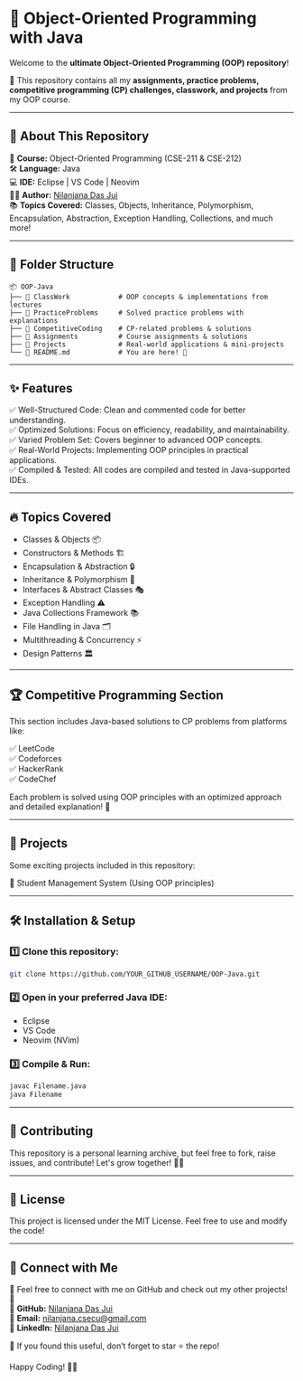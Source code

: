 # 🚀 Object-Oriented Programming with Java  

Welcome to the **ultimate Object-Oriented Programming (OOP) repository**!  

🌟 This repository contains all my **assignments, practice problems, competitive programming (CP) challenges, classwork, and projects** from my OOP course.  

---

## 📌 About This Repository  

📖 **Course:** Object-Oriented Programming (CSE-211 & CSE-212)  
🛠 **Language:** Java  
💻 **IDE:** Eclipse | VS Code | Neovim  
👩‍💻 **Author:** [Nilanjana Das Jui](https://github.com/nilanjanajui)  
📚 **Topics Covered:** Classes, Objects, Inheritance, Polymorphism, Encapsulation, Abstraction, Exception Handling, Collections, and much more!  

---

## 📂 Folder Structure  

```plaintext
📦 OOP-Java
├── 📁 ClassWork            # OOP concepts & implementations from lectures
├── 📁 PracticeProblems     # Solved practice problems with explanations
├── 📁 CompetitiveCoding    # CP-related problems & solutions
├── 📁 Assignments          # Course assignments & solutions
├── 📁 Projects             # Real-world applications & mini-projects
└── 📜 README.md            # You are here! 🎯
```

---

## ✨ Features  
✅ Well-Structured Code: Clean and commented code for better understanding.  
✅ Optimized Solutions: Focus on efficiency, readability, and maintainability.  
✅ Varied Problem Set: Covers beginner to advanced OOP concepts.  
✅ Real-World Projects: Implementing OOP principles in practical applications.  
✅ Compiled & Tested: All codes are compiled and tested in Java-supported IDEs.  

---

## 🔥 Topics Covered  
- Classes & Objects 📦  
- Constructors & Methods 🏗  
- Encapsulation & Abstraction 🔒  
- Inheritance & Polymorphism 🔄  
- Interfaces & Abstract Classes 🎭  
- Exception Handling ⚠️  
- Java Collections Framework 📚  
- File Handling in Java 🗂  
- Multithreading & Concurrency ⚡  
- Design Patterns 🏛  

---

## 🏆 Competitive Programming Section  
This section includes Java-based solutions to CP problems from platforms like:  

✅ LeetCode  
✅ Codeforces   
✅ HackerRank  
✅ CodeChef  

Each problem is solved using OOP principles with an optimized approach and detailed explanation! 📌  

---

## 🎯 Projects  
Some exciting projects included in this repository:  

📌 Student Management System (Using OOP principles)  

---

## 🛠 Installation & Setup  

### 1️⃣ Clone this repository:  
```bash
git clone https://github.com/YOUR_GITHUB_USERNAME/OOP-Java.git
```

### 2️⃣ Open in your preferred Java IDE:  
- Eclipse  
- VS Code  
- Neovim (NVim)  

### 3️⃣ Compile & Run:  
```bash
javac Filename.java
java Filename
```

---

## 🤝 Contributing  
This repository is a personal learning archive, but feel free to fork, raise issues, and contribute! Let's grow together! 🌱✨  

---

## 📜 License  
This project is licensed under the MIT License. Feel free to use and modify the code!  

---

## 🚀 Connect with Me  
💬 Feel free to connect with me on GitHub and check out my other projects! 🚀  
🔗 **GitHub:** [Nilanjana Das Jui](https://github.com/nilanjanajui)  
📧 **Email:** nilanjana.csecu@gmail.com  
🔗 **LinkedIn:** [Nilanjana Das Jui](https://www.linkedin.com/in/nilanjana-jui-759402286)  

🌟 If you found this useful, don’t forget to star ⭐ the repo!  

Happy Coding! 🎯🔥
